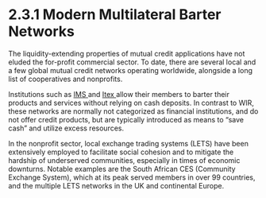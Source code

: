 # 2.3.1 Modern Multilateral Barter Networks

The liquidity-extending properties of mutual credit applications have not eluded the for-profit commercial sector. To date, there are several local and a few global mutual credit networks operating worldwide, alongside a long list of cooperatives and nonprofits.

Institutions such as [IMS ](https://www.imsbarter.com)and [Itex ](https://www.itex.com)allow their members to barter their products and services without relying on cash deposits. In contrast to WIR, these networks are normally not categorized as financial institutions, and do not offer credit products, but are typically introduced as means to “save cash” and utilize excess resources.

In the nonprofit sector, local exchange trading systems (LETS) have been extensively employed to facilitate social cohesion and to mitigate the hardship of underserved communities, especially in times of economic downturns. Notable examples are the South African CES (Community Exchange System), which at its peak served members in over 99 countries, and the multiple LETS networks in the UK and continental Europe.
